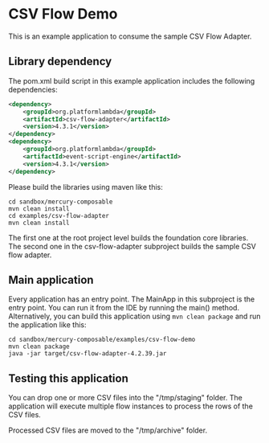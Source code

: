 # CSV Flow Demo

This is an example application to consume the sample CSV Flow Adapter.

## Library dependency

The pom.xml build script in this example application includes the following 
dependencies:

```xml
<dependency>
    <groupId>org.platformlambda</groupId>
    <artifactId>csv-flow-adapter</artifactId>
    <version>4.3.1</version>
</dependency>
<dependency>
    <groupId>org.platformlambda</groupId>
    <artifactId>event-script-engine</artifactId>
    <version>4.3.1</version>
</dependency>
```

Please build the libraries using maven like this:

```shell
cd sandbox/mercury-composable
mvn clean install
cd examples/csv-flow-adapter
mvn clean install
```

The first one at the root project level builds the foundation core libraries.
The second one in the csv-flow-adapter subproject builds the sample CSV flow adapter.

## Main application

Every application has an entry point. The MainApp in this subproject is the entry point.
You can run it from the IDE by running the main() method. Alternatively, you can build
this application using `mvn clean package` and run the application like this:

```shell
cd sandbox/mercury-composable/examples/csv-flow-demo
mvn clean package
java -jar target/csv-flow-adapter-4.2.39.jar
```

## Testing this application

You can drop one or more CSV files into the "/tmp/staging" folder. The application will execute multiple 
flow instances to process the rows of the CSV files.

Processed CSV files are moved to the "/tmp/archive" folder.
